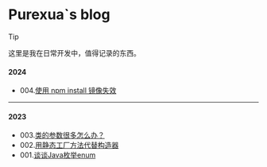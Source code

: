 # Purexua`s blog

> [!TIP]
>
> 这里是我在日常开发中，值得记录的东西。

#### **2024**

- 004.[使用 npm install 镜像失效](./posts/post004.md)

---

#### **2023**

- 003.[类的参数很多怎么办？](posts/post003.md)
- 002.[用静态工厂方法代替构造器](posts/post002.md)
- 001.[谈谈Java枚举enum](posts/post001.md)
